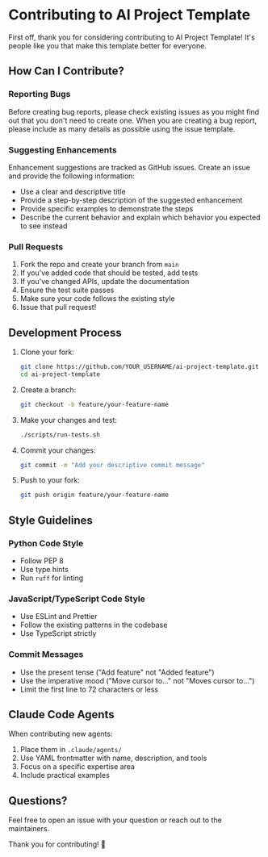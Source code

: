 # Contributing to AI Project Template

First off, thank you for considering contributing to AI Project Template! It's people like you that make this template better for everyone.

## How Can I Contribute?

### Reporting Bugs

Before creating bug reports, please check existing issues as you might find out that you don't need to create one. When you are creating a bug report, please include as many details as possible using the issue template.

### Suggesting Enhancements

Enhancement suggestions are tracked as GitHub issues. Create an issue and provide the following information:

- Use a clear and descriptive title
- Provide a step-by-step description of the suggested enhancement
- Provide specific examples to demonstrate the steps
- Describe the current behavior and explain which behavior you expected to see instead

### Pull Requests

1. Fork the repo and create your branch from `main`
2. If you've added code that should be tested, add tests
3. If you've changed APIs, update the documentation
4. Ensure the test suite passes
5. Make sure your code follows the existing style
6. Issue that pull request!

## Development Process

1. Clone your fork:
   ```bash
   git clone https://github.com/YOUR_USERNAME/ai-project-template.git
   cd ai-project-template
   ```

2. Create a branch:
   ```bash
   git checkout -b feature/your-feature-name
   ```

3. Make your changes and test:
   ```bash
   ./scripts/run-tests.sh
   ```

4. Commit your changes:
   ```bash
   git commit -m "Add your descriptive commit message"
   ```

5. Push to your fork:
   ```bash
   git push origin feature/your-feature-name
   ```

## Style Guidelines

### Python Code Style
- Follow PEP 8
- Use type hints
- Run `ruff` for linting

### JavaScript/TypeScript Code Style
- Use ESLint and Prettier
- Follow the existing patterns in the codebase
- Use TypeScript strictly

### Commit Messages
- Use the present tense ("Add feature" not "Added feature")
- Use the imperative mood ("Move cursor to..." not "Moves cursor to...")
- Limit the first line to 72 characters or less

## Claude Code Agents

When contributing new agents:
1. Place them in `.claude/agents/`
2. Use YAML frontmatter with name, description, and tools
3. Focus on a specific expertise area
4. Include practical examples

## Questions?

Feel free to open an issue with your question or reach out to the maintainers.

Thank you for contributing! 🎉